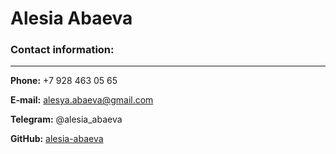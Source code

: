 # Alesia Abaeva

### Contact information:
---
**Phone:** +7 928 463 05 65

**E-mail:** alesya.abaeva@gmail.com

**Telegram:** @alesia_abaeva

**GitHub:** [alesia-abaeva](https://github.com/Alesia-Abaeva)
